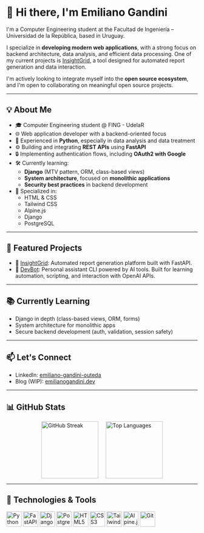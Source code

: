 # 👋 Hi there, I'm Emiliano Gandini

I'm a Computer Engineering student at the Facultad de Ingeniería – Universidad de la República, based in Uruguay.

I specialize in **developing modern web applications**, with a strong focus on backend architecture, data analysis, and efficient data processing. One of my current projects is [InsightGrid](https://www.ego-services.com/insightgrid), a tool designed for automated report generation and data interaction.

I'm actively looking to integrate myself into the **open source ecosystem**, and I'm open to collaborating on meaningful open source projects.

---

## 💡 About Me

- 🎓 Computer Engineering student @ FING - UdelaR  
- 🌐 Web application developer with a backend-oriented focus  
- 🧠 Experienced in **Python**, especially in data analysis and data treatment  
- ⚙️ Building and integrating **REST APIs** using **FastAPI**  
- 🔒 Implementing authentication flows, including **OAuth2 with Google**  
- 🛠️ Currently learning:
  - **Django** (MTV pattern, ORM, class-based views)  
  - **System architecture**, focused on **monolithic applications**  
  - **Security best practices** in backend development  
- 🧰 Specialized in:
  - HTML & CSS  
  - Tailwind CSS  
  - Alpine.js  
  - Django  
  - PostgreSQL  

---

## 🚀 Featured Projects

- 🔎 [InsightGrid](https://www.ego-services.com/insightgrid): Automated report generation platform built with FastAPI.  
- 🤖 [DevBot](https://github.com/emiliano-gandini-outeda/devbot): Personal assistant CLI powered by AI tools. Built for learning automation, scripting, and interaction with OpenAI APIs.  

---

## 📚 Currently Learning

- Django in depth (class-based views, ORM, forms)  
- System architecture for monolithic apps  
- Secure backend development (auth, validation, session safety)  

---

## 📫 Let's Connect

- LinkedIn: [emiliano-gandini-outeda](https://www.linkedin.com/in/emiliano-gandini-outeda)  
- Blog (WIP): [emilianogandini.dev](https://emilianogandini.dev)  

---

## 📊 GitHub Stats

<div style="display: flex; justify-content: center; gap: 20px;">
  <img height="150" src="https://streak-stats.demolab.com?user=emiliano-gandini-outeda&theme=radical&hide_border=false" alt="GitHub Streak" />
  <img height="150" src="https://github-readme-stats.vercel.app/api/top-langs/?username=emiliano-gandini-outeda&layout=compact&theme=radical" alt="Top Languages" />
</div>

---

## 🧰 Technologies & Tools

<p align="left">
  <img src="https://cdn.jsdelivr.net/gh/devicons/devicon/icons/python/python-original.svg" alt="Python" width="40" height="40"/>
  <img src="https://cdn.jsdelivr.net/gh/devicons/devicon/icons/fastapi/fastapi-original.svg" alt="FastAPI" width="40" height="40"/>
  <img src="https://cdn.jsdelivr.net/gh/devicons/devicon/icons/django/django-plain.svg" alt="Django" width="40" height="40"/>
  <img src="https://cdn.jsdelivr.net/gh/devicons/devicon/icons/postgresql/postgresql-original.svg" alt="PostgreSQL" width="40" height="40"/>
  <img src="https://cdn.jsdelivr.net/gh/devicons/devicon/icons/html5/html5-original.svg" alt="HTML5" width="40" height="40"/>
  <img src="https://cdn.jsdelivr.net/gh/devicons/devicon/icons/css3/css3-original.svg" alt="CSS3" width="40" height="40"/>
  <img src="https://www.vectorlogo.zone/logos/tailwindcss/tailwindcss-icon.svg" alt="Tailwind CSS" width="40" height="40"/>
  <img src="https://avatars.githubusercontent.com/u/59030169?s=200&v=4" alt="Alpine.js" width="40" height="40"/>
  <img src="https://cdn.jsdelivr.net/gh/devicons/devicon/icons/git/git-original.svg" alt="Git" width="40" height="40"/>
</p>

